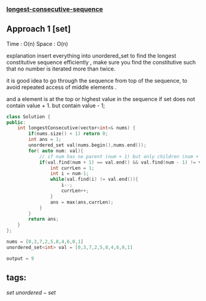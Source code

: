 ### [longest-consecutive-sequence](https://leetcode.com/problems/longest-consecutive-sequence/)

## Approach 1 [set]

Time : O(n)
Space : O(n)

explanation
insert everything into unordered_set
to find the longest constitutive sequence efficiently , make sure you find the constitutive such that no number is iterated more than twice.

it is good idea to go through the sequence from top of the sequence, to avoid repeated access of middle elements .

and a element is at the top or highest value in the sequence if set does not contain value + 1.
but contain value - 1;

```cpp
class Solution {
public:
    int longestConsecutive(vector<int>& nums) {
        if(nums.size() < 1) return 0;
        int ans = 1;
        unordered_set val(nums.begin(),nums.end());
        for( auto num: val){
            // if num has no parent (num + 1) but only children (num + 1)
            if(val.find(num + 1) == val.end() && val.find(num - 1) != val.end()){
                int currLen = 1;
                int i = num-1;
                while(val.find(i) != val.end()){
                    i--;
                    currLen++;
                }
                ans = max(ans,currLen);
            }
        }
        return ans;
    }
};
``` 

```cpp
nums = [0,3,7,2,5,8,4,6,0,1]
unordered_set<int> val = [0,3,7,2,5,8,4,6,0,1]

output = 9
```
## tags:
$set$
$unordered-set$